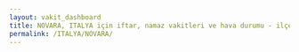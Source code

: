 ```yaml
---
layout: vakit_dashboard
title: NOVARA, ITALYA için iftar, namaz vakitleri ve hava durumu - ilçe/eyalet seç
permalink: /ITALYA/NOVARA/
---
```


<script type="text/javascript">
  var GLOBAL_COUNTRY = 'ITALYA';
  var GLOBAL_CITY = 'NOVARA';
  var GLOBAL_STATE = '';
  var lat = 72;
  var lon = 21;
</script>
